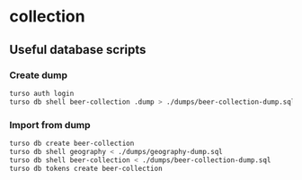 # collection

## Useful database scripts

### Create dump

```bash
turso auth login
turso db shell beer-collection .dump > ./dumps/beer-collection-dump.sql
```

### Import from dump

```bash
turso db create beer-collection
turso db shell geography < ./dumps/geography-dump.sql
turso db shell beer-collection < ./dumps/beer-collection-dump.sql
turso db tokens create beer-collection
```
